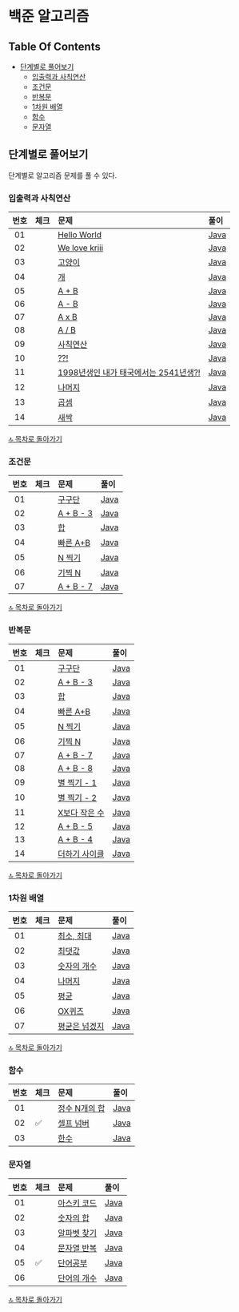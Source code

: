 # 백준 알고리즘

## Table Of Contents

- [단계별로 풀어보기](#단계별로-풀어보기)
  - [입출력과 사칙연산](#입출력과-사칙연산)
  - [조건문](#조건문)
  - [반복문](#반복문)
  - [1차원 배열](#1차원-배열)
  - [함수](#함수)
  - [문자열](#문자열)

## 단계별로 풀어보기

단계별로 알고리즘 문제를 풀 수 있다.

### 입출력과 사칙연산

| 번호 | 체크 | 문제 | 풀이 |
| :-: | :-- | :-- | :-- |
| 01 |                    | [Hello World](https://www.acmicpc.net/problem/2557)                            | [Java](./step/_01_입출력과_사칙연산/_01_2557_hello_world/Main.java) |
| 02 |                    | [We love kriii](https://www.acmicpc.net/problem/10718)                         | [Java](./step/_01_입출력과_사칙연산/_02_10718_we_love_kriii/Main.java) |
| 03 |                    | [고양이](https://www.acmicpc.net/problem/10171)                                | [Java](./step/_01_입출력과_사칙연산/_03_10171_고양이/Main.java) |
| 04 |                    | [개](https://www.acmicpc.net/problem/10172)                                    | [Java](./step/_01_입출력과_사칙연산/_04_10172_개/Main.java) |
| 05 |                    | [A + B](https://www.acmicpc.net/problem/1000)                                  | [Java](./step/_01_입출력과_사칙연산/_05_1000_a_plus_b/Main.java) |
| 06 |                    | [A - B](https://www.acmicpc.net/problem/1001)                                  | [Java](./step/_01_입출력과_사칙연산/_06_1001_a_minus_b/Main.java) |
| 07 |                    | [A x B](https://www.acmicpc.net/problem/10998)                                 | [Java](./step/_01_입출력과_사칙연산/_07_10998_axb/Main.java) |
| 08 |                    | [A / B](https://www.acmicpc.net/problem/1008)                                  | [Java](./step/_01_입출력과_사칙연산/_08_1008_a_divide_b/Main.java) |
| 09 |                    | [사칙연산](https://www.acmicpc.net/problem/10869)                              | [Java](./step/_01_입출력과_사칙연산/_09_10869_사칙연산/Main.java) |
| 10 |                    | [??!](https://www.acmicpc.net/problem/10926)                                   | [Java](./step/_01_입출력과_사칙연산/_10_10926_question/Main.java) |
| 11 |                    | [1998년생인 내가 태국에서는 2541년생?!](https://www.acmicpc.net/problem/18108) | [Java](./step/_01_입출력과_사칙연산/_11_18108_1998년생인_내가_태국에서는_2541년생/Main.java) |
| 12 |                    | [나머지](https://www.acmicpc.net/problem/10430)                                | [Java](./step/_01_입출력과_사칙연산/_12_10430_나머지/Main.java) |
| 13 |                    | [곱셈](https://www.acmicpc.net/problem/2588)                                   | [Java](./step/_01_입출력과_사칙연산/_13_2588_곱셈/Main.java) |
| 14 |                    | [새싹](https://www.acmicpc.net/problem/25083)                                  | [Java](./step/_01_입출력과_사칙연산/_14_25083_새싹/Main.java) |

[🔝 목차로 돌아가기](#table-of-contents)

### 조건문

| 번호 | 체크 | 문제 | 풀이 |
| :-: | :-- | :-- | :-- |
| 01 |                    | [구구단](https://www.acmicpc.net/problem/1330)    | [Java](./step/_02_조건문/_01_1330_두_수_비교하기/Main.java) |
| 02 |                    | [A + B - 3](https://www.acmicpc.net/problem/9498) | [Java](./step/_02_조건문/_02_9498_시험_성적/Main.java) |
| 03 |                    | [합](https://www.acmicpc.net/problem/2753)        | [Java](./step/_02_조건문/_03_2753_윤년/Main.java) |
| 04 |                    | [빠른 A+B](https://www.acmicpc.net/problem/14681) | [Java](./step/_02_조건문/_04_14681_사분면_고르기/Main.java) |
| 05 |                    | [N 찍기](https://www.acmicpc.net/problem/2884)    | [Java](./step/_02_조건문/_05_2884_알람_시계/Main.java) |
| 06 |                    | [기찍 N](https://www.acmicpc.net/problem/2525)    | [Java](./step/_02_조건문/_06_2525_오븐_시계/Main.java) |
| 07 |                    | [A + B - 7](https://www.acmicpc.net/problem/2480) | [Java](./step/_02_조건문/_07_2480_주사위_세개/Main.java) |

[🔝 목차로 돌아가기](#table-of-contents)

### 반복문

| 번호 | 체크 | 문제 | 풀이 |
| :-: | :-- | :-- | :-- |
| 01 |                    | [구구단](https://www.acmicpc.net/problem/2739)         | [Java](./step/_03_반복문/_01_2739_구구단/Main.java) |
| 02 |                    | [A + B - 3](https://www.acmicpc.net/problem/10950)     | [Java](./step/_03_반복문/_02_10950_a_plus_b_minus_3/Main.java) |
| 03 |                    | [합](https://www.acmicpc.net/problem/8393)             | [Java](./step/_03_반복문/_03_8393_합/Main.java) |
| 04 |                    | [빠른 A+B](https://www.acmicpc.net/problem/15552)      | [Java](./step/_03_반복문/_03_04_15552_빠른_a_plus_b_8393_합/Main.java) |
| 05 |                    | [N 찍기](https://www.acmicpc.net/problem/2741)         | [Java](./step/_03_반복문/_05_2741_N_찍기/Main.java) |
| 06 |                    | [기찍 N](https://www.acmicpc.net/problem/2742)         | [Java](./step/_03_반복문/_06_2742_기찍_N/Main.java) |
| 07 |                    | [A + B - 7](https://www.acmicpc.net/problem/11021)     | [Java](./step/_03_반복문/_07_11021_a_plus_b_minus_7/Main.java) |
| 08 |                    | [A + B - 8](https://www.acmicpc.net/problem/11022)     | [Java](./step/_03_반복문/_08_11022_a_plus_b_minus_8/Main.java) |
| 09 |                    | [별 찍기 - 1](https://www.acmicpc.net/problem/2438)    | [Java](./step/_03_반복문/_09_2438_별찍기_minus_1/Main.java) |
| 10 |                    | [별 찍기 - 2](https://www.acmicpc.net/problem/2439)    | [Java](./step/_03_반복문/_10_2439_별찍기_minus_2/Main.java) |
| 11 |                    | [X보다 작은 수](https://www.acmicpc.net/problem/10871) | [Java](./step/_03_반복문/_11_10871_x보다_작은_수/Main.java) |
| 12 |                    | [A + B - 5](https://www.acmicpc.net/problem/10952)     | [Java](./step/_03_반복문/_12_10952_a_plus_b_minus_5/Main.java) |
| 13 |                    | [A + B - 4](https://www.acmicpc.net/problem/10951)     | [Java](./step/_03_반복문/_13_10951_a_plus_b_minus_4/Main.java) |
| 14 |                    | [더하기 사이클](https://www.acmicpc.net/problem/1110)  | [Java](./step/_03_반복문/_14_1110_더하기_사이클/Main.java) |

[🔝 목차로 돌아가기](#table-of-contents)

### 1차원 배열

| 번호 | 체크 | 문제 | 풀이 |
| :-: | :-- | :-- | :-- |
| 01 |                    | [최소, 최대](https://www.acmicpc.net/problem/10818)   | [Java](./step/_04_1차원_배열/_01_10818_최소_최대/Main.java) |
| 02 |                    | [최댓값](https://www.acmicpc.net/problem/2562)        | [Java](./step/_04_1차원_배열/_02_2562_최댓값/Main.java) |
| 03 |                    | [숫자의 개수](https://www.acmicpc.net/problem/2577)   | [Java](./step/_04_1차원_배열/_03_2577_숫자의_개수/Main.java) |
| 04 |                    | [나머지](https://www.acmicpc.net/problem/3052)        | [Java](./step/_04_1차원_배열/_04_3052_나머지/Main.java) |
| 05 |                    | [평균](https://www.acmicpc.net/problem/1546)          | [Java](./step/_04_1차원_배열/_05_1546_평균/Main.java) |
| 06 |                    | [OX퀴즈](https://www.acmicpc.net/problem/8958)        | [Java](./step/_04_1차원_배열/_06_8958_OX_퀴즈/Main.java) |
| 07 |                    | [평균은 넘겠지](https://www.acmicpc.net/problem/4344) | [Java](./step/_04_1차원_배열/_07_4344_평균은_넘겠지/Main.java) |

[🔝 목차로 돌아가기](#table-of-contents)

### 함수

| 번호 | 체크 | 문제 | 풀이 |
| :-: | :-- | :-- | :-- |
| 01 |                    | [정수 N개의 합](https://www.acmicpc.net/problem/15596) | [Java](./step/_05_함수/_01_15596_정수_N개의_합/Main.java) |
| 02 | :white_check_mark: | [셀프 넘버](https://www.acmicpc.net/problem/4673)      | [Java](./step/_05_함수/_02_4673_셀프_넘버/Main.java) |
| 03 |                    | [한수](https://www.acmicpc.net/problem/1065)           | [Java](./step/_05_함수/_03_1065_한수/Main.java) |

### 문자열

| 번호 | 체크 | 문제 | 풀이 |
| :-: | :-- | :-- | :-- |
| 01 |                    | [아스키 코드](https://www.acmicpc.net/problem/11654)      | [Java](./step/_06_문자열/_01_11654_아스키_코드/Main.java) |
| 02 |                    | [숫자의 합](https://www.acmicpc.net/problem/11720)        | [Java](./step/_06_문자열/_02_11720_숫자의_합/Main.java) |
| 03 |                    | [알파벳 찾기](https://www.acmicpc.net/problem/10809)      | [Java](./step/_06_문자열/_03_10809_알파벳_찾기/Main.java) |
| 04 |                    | [문자열 반복](https://www.acmicpc.net/problem/2675)       | [Java](./step/_06_문자열/_04_2675_문자열_반복/Main.java) |
| 05 | :white_check_mark: | [단어공부](https://www.acmicpc.net/problem/1157)          | [Java](./step/_06_문자열/_05_1157_단어공부/Main.java) |
| 06 |                    | [단어의 개수](https://www.acmicpc.net/problem/1152)       | [Java](./step/_06_문자열/_06_1152_단어의_개수/Main.java) |

[🔝 목차로 돌아가기](#table-of-contents)
